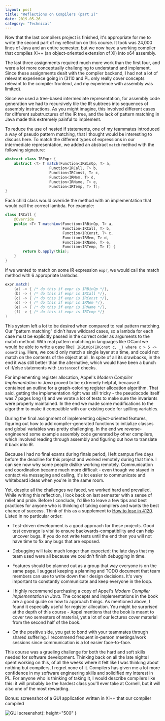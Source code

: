 ```yaml
---
layout: post
title: "Reflections on Compilers (part 2)"
date: 2019-05-26
category: "Technical"
---
```


Now that the last compilers project is finished, it's appropriate for me to write the second part of my reflection on this course. It took was 24,000 lines of Java and an entire semester, but we now have a working compiler that compiles Xi++ (an object-oriented extension of Xi) into x64 assembly. 

The last three assignments required much more work than the first four, and were a lot more conceptually challenging to understand and implement. Since these assignments dealt with the compiler backend, I had not a lot of relevant experience going in (3110 and PL only really cover concepts relevant to the compiler frontend, and my experience with assembly was limited). 

Since we used a tree-based intermediate representation, for assembly code generation we had to recursively tile the IR subtrees into sequences of assembly instructions. As you might imagine, this involved different cases for different substructures of the IR tree, and the lack of pattern matching in Java made this extremely painful to implement. 

To reduce the use of nested if statements, one of my teammates introduced a way of pseudo pattern matching, that I thought would be interesting to discuss here. To match the different types of expressions in our intermediate representation, we added an abstract `match` method with the following signature:

``` java
abstract class IRExpr {
    abstract <T> T match(Function<IRBinOp, T> a,
                    Function<IRCall, T> b,
                    Function<IRConst, T> c,
                    Function<IRMem, T> d,
                    Function<IRName, T> e,
                    Function<IRTemp, T> f);
}
```

Each child class would override the method with an implementation that would call the correct lambda. For example:

``` java
class IRCall {
    @Override
    public <T> T matchLow(Function<IRBinOp, T> a,
                          Function<IRCall, T> b,
                          Function<IRConst, T> c,
                          Function<IRMem, T> d,
                          Function<IRName, T> e,
                          Function<IRTemp, T> f) {
        return b.apply(this);
    }
}
```

If we wanted to match on some IR expression `expr`, we would call the match method with 6 appropriate lambdas.

``` java
expr.match(
    (a) -> { /* do this if expr is IRBinOp */},
    (b) -> { /* do this if expr is IRCall */},
    (c) -> { /* do this if expr is IRConst */},
    (d) -> { /* do this if expr is IRMem */},
    (e) -> { /* do this if expr is IRName */},
    (f) -> { /* do this if expr is IRTemp */}
)
```

This system left a lot to be desired when compared to real pattern matching. Our "pattern matching" didn't have wildcard cases, so a lambda for each case must be explicitly passed in the correct order as arguments to the match method. With real pattern matching in languages like OCaml we would be able to write a case like`| IRBinOp(IRConst c, _) where c > 5 -> something`. Here, we could only match a single layer at a time, and could not match on the contents of the object at all. In spite of all its drawbacks, in the end it was still better than the alternative, which would have been a bunch of if/else statements with `instanceof` checks.

For implementing register allocation, Appel's _Modern Compiler Implementation in Java_ proved to be extremely helpful, because it contained an outline for a graph-coloring register allocation algorithm. That said, getting the implementation right was still tricky - the pseudocode itself was 7 pages long (!) and we wrote a lot of tests to make sure the invariants were properly maintained. In the end we made some modifications to the algorithm to make it compatible with our existing code for spilling variables.

During the final assignment of implementing object-oriented features, figuring out how to add compiler-generated functions to initialize classes and global variables was pretty challenging. In the end we reverse-engineered some example assembly code generated by other compilers, which involved reading through assembly and figuring out how to translate it back into IR. 

Because I had no final exams during finals period, I left campus five days before the deadline for this project and worked remotely during that time. I can see now why some people dislike working remotely. Communication and coordination became much more difficult - even though we stayed in contact via messaging and calling, it's lot easier to communicate and whiteboard ideas when you're in the same room.

Yet, despite all the challenges we faced, we worked hard and prevailed. While writing this reflection, I look back on last semester with a sense of relief and pride. Before I conclude, I'd like to leave a few tips and best practices for anyone who is thinking of taking compilers and wants the best chance of success. Think of this as a supplement to [How to lose in 4120](http://www.cs.cornell.edu/courses/cs4120/2019sp/project/how-to-lose.html). Listed in no particular order:

- Test-driven development is a good approach for these projects. Good test coverage is vital to ensure backwards-compatibility and can help uncover bugs. If you do not write tests until the end then you will not have time to fix any bugs that are exposed. 

- Debugging will take much longer than expected; the late days that my team used were all because we couldn't finish debugging in time.

- Features should be planned out as a group that way everyone is on the same page. I suggest keeping a planning and TODO document that team members can use to write down their design decisions. It's very important to constantly communicate and keep everyone in the loop.

- I highly recommend purchasing a copy of Appel's _Modern Compiler Implementation in Java_. The concepts and implementations in the book are a good guide on how to approach things. As mentioned above, I found it especially useful for register allocation. You might be surprised at the depth of this course - Appel mentions that the book is meant to cover two semesters of material, yet a lot of our lectures cover material from the second half of the book.

- On the positive side, you get to bond with your teammates through shared suffering. I recommend frequent in-person meetings/work sessions since communication is a lot easier face-to-face.

This course was a grueling challenge for both the hard and soft skills needed for software development. Thinking back on all the late nights I spent working on this, of all the weeks where it felt like I was thinking about nothing but compilers, I regret none of it. Compilers has given me a lot more confidence in my software engineering skills and solidified my interest in PL. For anyone who is thinking of taking it, I would describe compilers like this: it will probably be the hardest class you'll ever take at Cornell, but it will also one of the most rewarding.

Bonus: screenshot of a GUI application written in Xi++ that our compiler compiled

![GUI screenshot](https://yangdanny97.github.io/misc/gui.png){: height="500" }